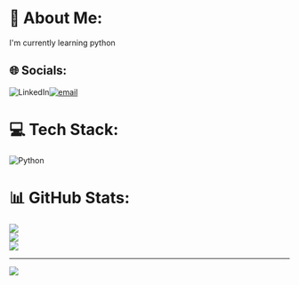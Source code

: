 # 💫 About Me:
I'm currently learning python


## 🌐 Socials:
![LinkedIn](https://img.shields.io/badge/LinkedIn-%230077B5.svg?logo=linkedin&logoColor=white)[![email](https://img.shields.io/badge/Email-D14836?logo=gmail&logoColor=white)](mailto:mohithdevraj05@gmail.com) 

# 💻 Tech Stack:
![Python](https://img.shields.io/badge/python-3670A0?style=plastic&logo=python&logoColor=ffdd54)
# 📊 GitHub Stats:
![](https://github-readme-stats.vercel.app/api?username=Mohith-devraj&theme=shadow_green&hide_border=false&include_all_commits=true&count_private=true)<br/>
![](https://nirzak-streak-stats.vercel.app/?user=Mohith-devraj&theme=shadow_green&hide_border=false)<br/>
![](https://github-readme-stats.vercel.app/api/top-langs/?username=Mohith-devraj&theme=shadow_green&hide_border=false&include_all_commits=true&count_private=true&layout=compact)

---
[![](https://visitcount.itsvg.in/api?id=Mohith-devraj&icon=6&color=9)](https://visitcount.itsvg.in)

<!-- Proudly created with GPRM ( https://gprm.itsvg.in ) -->


